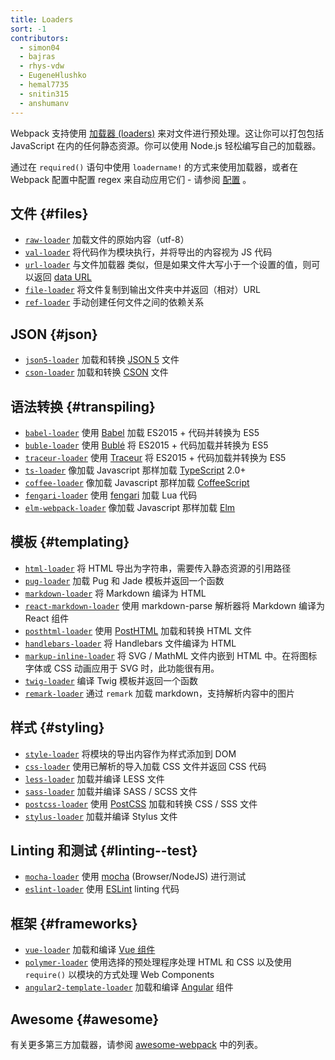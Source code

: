 ```yaml
---
title: Loaders
sort: -1
contributors:
  - simon04
  - bajras
  - rhys-vdw
  - EugeneHlushko
  - hemal7735
  - snitin315
  - anshumanv
---
```


Webpack 支持使用 [加载器 (loaders)](/concepts/loaders) 来对文件进行预处理。这让你可以打包包括 JavaScript 在内的任何静态资源。你可以使用 Node.js 轻松编写自己的加载器。

通过在 `required()` 语句中使用 `loadername!` 的方式来使用加载器，或者在 Webpack 配置中配置 regex 来自动应用它们 - 请参阅 [配置](/concepts/loaders/#configuration) 。


## 文件 {#files}

- [`raw-loader`](/loaders/raw-loader) 加载文件的原始内容（utf-8）
- [`val-loader`](/loaders/val-loader) 将代码作为模块执行，并将导出的内容视为 JS 代码
- [`url-loader`](/loaders/url-loader) 与文件加载器 [](/loaders/url-loader)类似，但是如果文件大写小于一个设置的值，则可以返回 [data URL](https://tools.ietf.org/html/rfc2397)
- [`file-loader`](/loaders/file-loader) 将文件复制到输出文件夹中并返回（相对）URL
- [`ref-loader`](https://www.npmjs.com/package/ref-loader) 手动创建任何文件之间的依赖关系


## JSON {#json}

- [`json5-loader`](/loaders/json5-loader) 加载和转换 [JSON 5](https://json5.org/) 文件
- [`cson-loader`](https://github.com/awnist/cson-loader) 加载和转换 [CSON](https://github.com/bevry/cson#what-is-cson) 文件


## 语法转换 {#transpiling}

- [`babel-loader`](/loaders/babel-loader) 使用 [Babel](https://babeljs.io/) 加载 ES2015 + 代码并转换为 ES5
- [`buble-loader`](https://github.com/sairion/buble-loader) 使用 [Bublé](https://buble.surge.sh/guide/) 将 ES2015 + 代码加载并转换为 ES5
- [`traceur-loader`](https://github.com/jupl/traceur-loader) 使用 [Traceur](https://github.com/google/traceur-compiler#readme) 将 ES2015 + 代码加载并转换为 ES5
- [`ts-loader`](https://github.com/TypeStrong/ts-loader) 像加载 Javascript 那样加载 [TypeScript](https://www.typescriptlang.org/) 2.0+
- [`coffee-loader`](/loaders/coffee-loader) 像加载 Javascript 那样加载 [CoffeeScript](http://coffeescript.org/)
- [`fengari-loader`](https://github.com/fengari-lua/fengari-loader/) 使用 [fengari](https://fengari.io/) 加载 Lua 代码
- [`elm-webpack-loader`](https://github.com/elm-community/elm-webpack-loader) 像加载 Javascript 那样加载 [Elm](https://elm-lang.org/)


## 模板 {#templating}

- [`html-loader`](/loaders/html-loader) 将 HTML 导出为字符串，需要传入静态资源的引用路径
- [`pug-loader`](https://github.com/pugjs/pug-loader) 加载 Pug 和 Jade 模板并返回一个函数
- [`markdown-loader`](https://github.com/peerigon/markdown-loader) 将 Markdown 编译为 HTML
- [`react-markdown-loader`](https://github.com/javiercf/react-markdown-loader) 使用 markdown-parse 解析器将 Markdown 编译为 React 组件
- [`posthtml-loader`](https://github.com/posthtml/posthtml-loader) 使用 [PostHTML](https://github.com/posthtml/posthtml) 加载和转换 HTML 文件
- [`handlebars-loader`](https://github.com/pcardune/handlebars-loader) 将 Handlebars 文件编译为 HTML
- [`markup-inline-loader`](https://github.com/asnowwolf/markup-inline-loader) 将 SVG / MathML 文件内嵌到 HTML 中。在将图标字体或 CSS 动画应用于 SVG 时，此功能很有用。
- [`twig-loader`](https://github.com/zimmo-be/twig-loader) 编译 Twig 模板并返回一个函数
- [`remark-loader`](https://github.com/webpack-contrib/remark-loader) 通过 `remark` 加载 markdown，支持解析内容中的图片


## 样式 {#styling}

- [`style-loader`](/loaders/style-loader) 将模块的导出内容作为样式添加到 DOM
- [`css-loader`](/loaders/css-loader) 使用已解析的导入加载 CSS 文件并返回 CSS 代码
- [`less-loader`](/loaders/less-loader) 加载并编译 LESS 文件
- [`sass-loader`](/loaders/sass-loader) 加载并编译 SASS / SCSS 文件
- [`postcss-loader`](/loaders/postcss-loader) 使用 [PostCSS](http://postcss.org) 加载和转换 CSS / SSS 文件
- [`stylus-loader`](https://github.com/shama/stylus-loader) 加载并编译 Stylus 文件


## Linting 和测试 {#linting--test}

- [](https://mochajs.org/)[`mocha-loader`](/loaders/mocha-loader) 使用 [mocha](https://mochajs.org/) (Browser/NodeJS) 进行测试
- [`eslint-loader`](https://github.com/webpack-contrib/eslint-loader) 使用 [ESLint](https://eslint.org/) linting 代码

## 框架 {#frameworks}

- [`vue-loader`](https://github.com/vuejs/vue-loader) 加载和编译 [Vue 组件](https://vuejs.org/v2/guide/components.html)
- [`polymer-loader`](https://github.com/webpack-contrib/polymer-webpack-loader) 使用选择的预处理程序处理 HTML 和 CSS 以及使用 `require()` 以模块的方式处理 Web Components
- [`angular2-template-loader`](https://github.com/TheLarkInn/angular2-template-loader) 加载和编译 [Angular](https://angular.io/) 组件

## Awesome {#awesome}

有关更多第三方加载器，请参阅 [awesome-webpack](https://github.com/webpack-contrib/awesome-webpack#loaders) 中的列表。
